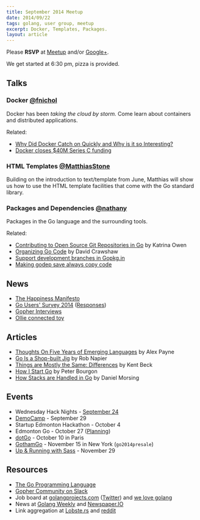 ```yaml
---
title: September 2014 Meetup
date: 2014/09/22
tags: golang, user group, meetup
excerpt: Docker, Templates, Packages.
layout: article
---
```


Please **RSVP** at [Meetup](http://www.meetup.com/startupedmonton/events/199276992/) and/or [Google+](https://plus.google.com/events/cc2emrbrmvg6sa9f8svlu2tu2k4). 

We get started at 6:30 pm, pizza is provided.

## Talks

### Docker [@fnichol](https://twitter.com/fnichol)

Docker has been *taking the cloud by storm.* Come learn about containers and distributed applications. 

Related:

* [Why Did Docker Catch on Quickly and Why is it so Interesting?](http://thenewstack.io/why-did-docker-catch-on-quickly-and-why-is-it-so-interesting/)
* [Docker closes $40M Series C funding](https://blog.docker.com/2014/09/docker-closes-40m-series-c-led-by-sequoia/)

### HTML Templates [@MatthiasStone](https://twitter.com/MatthiasStone)

Building on the introduction to text/template from June, Matthias will show us how to use the HTML template facilities that come with the Go standard library.

### Packages and Dependencies [@nathany](https://twitter.com/nathany)

Packages in the Go language and the surrounding tools.

Related:

* [Contributing to Open Source Git Repositories in Go](https://blog.splice.com/contributing-open-source-git-repositories-go/) by Katrina Owen
* [Organizing Go Code](http://talks.golang.org/2014/organizeio.slide#1) by David Crawshaw
* [Support development branches in Gopkg.in](https://github.com/niemeyer/gopkg/issues/25)
* [Making godep save always copy code](https://docs.google.com/document/d/1Dxo9PHfNVETus0UCAuviysZZAr2Hv_vPBMK1-9jBU4M/edit)

## News

* [The Happiness Manifesto](https://github.com/scottefein/the-happiness-manifesto)
* [Go Users' Survey 2014](https://docs.google.com/forms/d/1FLPeANe5Dwqz473lgdxxdc6xumDKTQ7KEqmRvazm2a4/viewform) ([Responses](https://docs.google.com/forms/d/1FLPeANe5Dwqz473lgdxxdc6xumDKTQ7KEqmRvazm2a4/viewanalytics))
* [Gopher Interviews](http://list.ly/list/Pak-gopher-interviews)
* [Ollie connected toy](http://www.gosphero.com/ollie/)

## Articles

* [Thoughts On Five Years of Emerging Languages](https://al3x.net/2014/09/16/thoughts-on-five-years-of-emerging-languages.html) by Alex Payne
* [Go Is a Shop-built Jig](http://robnapier.net/go-is-a-shop-built-jig) by Rob Napier
* [Things are Mostly the Same: Differences](https://www.facebook.com/notes/kent-beck/things-are-mostly-the-same-differences/824835944215938) by Kent Beck
* [How I Start Go](http://howistart.org/posts/go/1) by Peter Bourgon
* [How Stacks are Handled in Go](http://blog.cloudflare.com/how-stacks-are-handled-in-go/) by Daniel Morsing

## Events

* Wednesday Hack Nights - [September 24](http://www.meetup.com/startupedmonton/events/205972242/)
* [DemoCamp](http://www.meetup.com/startupedmonton/events/206914442/) - September 29
* Startup Edmonton Hackathon - October 4
* Edmonton Go - October 27 ([Planning](https://github.com/edmontongo/presentations/issues/13))
* [dotGo](http://www.dotgo.eu/) - October 10 in Paris
* [GothamGo](http://gothamgo.com/) - November 15 in New York (`go2014presale`)
* [Up & Running with Sass](http://sassworkshop.christiannaths.com/) - November 29

## Resources

* [The Go Programming Language](http://golang.org/)
* [Gopher Community on Slack](http://blog.gopheracademy.com/gophers-slack-community)
* Job board at [golangprojects.com](http://www.golangprojects.com/) ([Twitter](https://twitter.com/golangprojects)) and [we love golang](http://www.welovegolang.com/)
* News at [Golang Weekly](http://www.golangweekly.com/) and [Newspaper.IO](http://www.newspaper.io/golang)
* Link aggregation at [Lobste.rs](https://lobste.rs/t/go) and [reddit](https://www.reddit.com/r/golang/)
